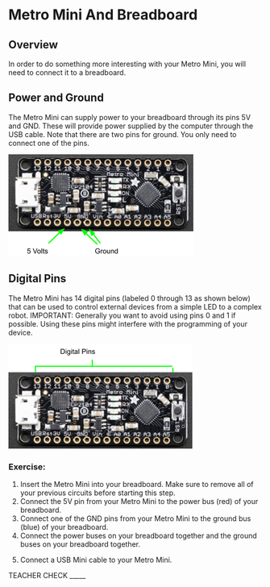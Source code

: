 # Metro Mini And Breadboard

## Overview

In order to do something more interesting with your Metro Mini, you will need to connect it to a breadboard.

## Power and Ground

The Metro Mini can supply power to your breadboard through its pins 5V and GND. These will provide power supplied by the computer through the USB cable. Note that there are two pins for ground. You only need to connect one of the pins.

![](images/image51.png)

## Digital Pins

The Metro Mini has 14 digital pins (labeled 0 through 13 as shown below) that can be used to control external devices from a simple LED to a complex robot. IMPORTANT: Generally you want to avoid using pins 0 and 1 if possible. Using these pins might interfere with the programming of your device.

![](images/image123.png)

### Exercise:

1.  Insert the Metro Mini into your breadboard. Make sure to remove all of your previous circuits before starting this step.
2.  Connect the 5V pin from your Metro Mini to the power bus (red) of your breadboard.
3.  Connect one of the GND pins from your Metro Mini to the ground bus (blue) of your breadboard.
4.  Connect the power buses on your breadboard together and the ground buses on your breadboard together.

<!-- end list -->

5.  Connect a USB Mini cable to your Metro Mini.

TEACHER CHECK \_\_\_\_\_
